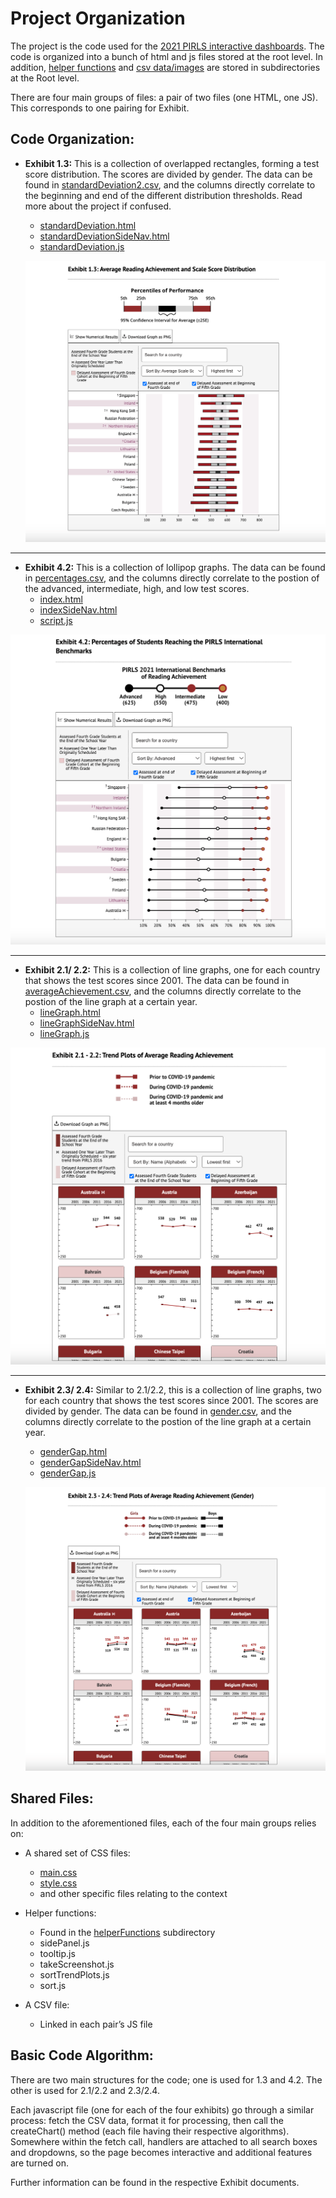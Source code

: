 # Project Organization

The project is the code used for the [2021 PIRLS interactive dashboards](https://html-css-js.jadesign.repl.co/indexSideNav.html). The code is organized into a bunch of html and js files stored at the root level. In addition, [helper functions](https://github.com/juweek/bc-pirls/tree/main/helperFunctions) and [csv data/images](https://github.com/juweek/bc-pirls/tree/main/data) are stored in subdirectories at the Root level.

There are four main groups of files: a pair of two files (one HTML, one JS). This corresponds to one pairing for Exhibit.


## Code Organization:

- **Exhibit 1.3:** 
This is a collection of overlapped rectangles, forming a test score distribution. The scores are divided by gender. The data can be found in [standardDeviation2.csv](https://github.com/juweek/bc-pirls/blob/main/data/standardDeviation2.csv), and the columns directly correlate to the beginning and end of the different distribution thresholds. Read more about the project if confused. 
  - [standardDeviation.html](https://github.com/juweek/bc-pirls/blob/main/standardDeviation.html)
  - [standardDeviationSideNav.html](https://github.com/juweek/bc-pirls/blob/main/standardDeviationSideNav.html)
  - [standardDeviation.js](https://github.com/juweek/bc-pirls/blob/main/standardDeviation.js)

  ![](https://github.com/juweek/bc-pirls/blob/main/images/documentation_1_3.png)

***


- **Exhibit 4.2:** 
This is a collection of lollipop graphs. The data can be found in [percentages.csv](https://github.com/juweek/bc-pirls/blob/main/data/percentages.csv), and the columns directly correlate to the postion of the advanced, intermediate, high, and low test scores. 
  - [index.html](https://github.com/juweek/bc-pirls/blob/main/index.html)
  - [indexSideNav.html](https://github.com/juweek/bc-pirls/blob/main/indexSideNav.html)
  - [script.js](https://github.com/juweek/bc-pirls/blob/main/script.js)

![](https://github.com/juweek/bc-pirls/blob/main/images/documentation_4_2.png)

***


- **Exhibit 2.1/ 2.2:** 
This is a collection of line graphs, one for each country that shows the test scores since 2001. The data can be found in [averageAchievement.csv](https://github.com/juweek/bc-pirls/blob/main/data/averageAchievement.csv), and the columns directly correlate to the postion of the line graph at a certain year.
  - [lineGraph.html](https://github.com/juweek/bc-pirls/blob/main/lineGraph.html)
  - [lineGraphSideNav.html](https://github.com/juweek/bc-pirls/blob/main/lineGraphSideNav.html)
  - [lineGraph.js](https://github.com/juweek/bc-pirls/blob/main/lineGraph.js)

![](https://github.com/juweek/bc-pirls/blob/main/images/documentation_2_1.png)

***

- **Exhibit 2.3/ 2.4:** 
Similar to 2.1/2.2, this is a collection of line graphs, two for each country that shows the test scores since 2001. The scores are divided by gender. The data can be found in [gender.csv](https://github.com/juweek/bc-pirls/blob/main/data/gender.csv), and the columns directly correlate to the postion of the line graph at a certain year.
  - [genderGap.html](https://github.com/juweek/bc-pirls/blob/main/genderGap.html)
  - [genderGapSideNav.html](https://github.com/juweek/bc-pirls/blob/main/genderGapSideNav.html)
  - [genderGap.js](https://github.com/juweek/bc-pirls/blob/main/genderGap.js)

  ![](https://github.com/juweek/bc-pirls/blob/main/images/documentation_2_3.png)


## Shared Files:

In addition to the aforementioned files, each of the four main groups relies on:

- A shared set of CSS files:
  - [main.css](https://github.com/juweek/bc-pirls/blob/main/main.css)
  - [style.css](https://github.com/juweek/bc-pirls/blob/main/style.css)
  - and other specific files relating to the context

- Helper functions:
  - Found in the [helperFunctions](https://github.com/juweek/bc-pirls/tree/main/helperFunctions) subdirectory
  - sidePanel.js
  - tooltip.js
  - takeScreenshot.js
  - sortTrendPlots.js
  - sort.js

- A CSV file:
  - Linked in each pair’s JS file


## Basic Code Algorithm:

There are two main structures for the code; one is used for 1.3 and 4.2. The other is used for 2.1/2.2 and 2.3/2.4. 

Each javascript file (one for each of the four exhibits) go through a similar process: fetch the CSV data, format it for processing, then call the createChart() method (each file having their respective algorithms). Somewhere within the fetch call, handlers are attached to all search boxes and dropdowns, so the page becomes interactive and additional features are turned on.

Further information can be found in the respective Exhibit documents. 